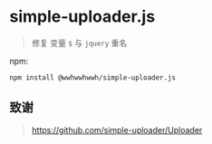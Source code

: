 # simple-uploader.js  
 

 > 修复 变量 `$` 与 `jquery` 重名

npm:

```console
npm install @wwhwwhwwh/simple-uploader.js
```

## 致谢

> https://github.com/simple-uploader/Uploader
